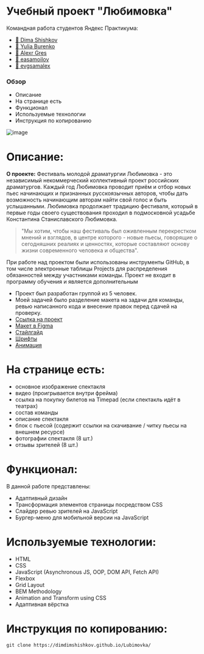 # Учебный проект "Любимовка"

Командная работа студентов Яндекс Практикума:

- [:link: Dima Shishkov](https://github.com/DimDimShishkov)
- [:link: Yulia Burenko](https://github.com/julbrn)
- [:link: Alexr Gres](https://github.com/SGres)
- [:link: easamoilov](https://github.com/easamoilov)
- [:link: evgsamalex](https://github.com/evgsamalex)

### Обзор

- Описание
- На странице есть
- Функционал
- Используемые технологии
- Инструкция по копированию

![image](https://raw.githubusercontent.com/DimDimShishkov/Lubimovka/main/Lubimovka.gif)

# Описание:

**О проекте:** Фестиваль молодой драматургии Любимовка - это независимый некоммерческий коллективный проект российских драматургов.
Каждый год Любимовка проводит приём и отбор новых пьес начинающих и признанных русскоязычных авторов, чтобы дать возможность начинающим авторам найти свой голос и быть услышанными. Любимовка продолжает традицию фестиваля, который в первые годы своего существования проходил в подмосковной усадьбе Константина Станиславского Любимовка.

> "Мы хотим, чтобы наш фестиваль был оживленным перекрестком мнений и взглядов, в центре которого - новые пьесы, говорящие о сегодняшних реалиях и ценностях, которые составляют основу жизни современного человека и общества".

При работе над проектом были использованы инструменты GitHub, в том числе электронные таблицы Projects для распределения обязанностей между участниками команды.
Проект не входит в программу обучения и является дополнительным

- Проект был разработан группой из 5 человек.
- Моей задачей было разделение макета на задачи для команды, ревью написанного кода и внесение правок перед сдачей на проверку.
- [Ссылка на проект](https://dimdimshishkov.github.io/Lubimovka/)
- [Макет в Figma](https://www.figma.com/file/DEeW2FE3pJiQ407zqx4C9B/Lubimovka?node-id=0%3A1)
- [Стайлгайд](https://www.figma.com/proto/zpyHTGb3aKiAbpJJoIVqQ2/lubimovka?page-id=822%3A11417&node-id=859%3A13873&viewport=11728%2C2764%2C1.1076146364212036&scaling=min-zoom&starting-point-node-id=859%3A13873&hide-ui=1)
- [Шрифты](https://disk.yandex.ru/d/y6n_lGW1ubQIKQ)
- [Анимация](https://disk.yandex.ru/d/spIhtF312wOO9Q)

# На странице есть:

- основное изображение спектакля
- видео (проигрывается внутри фрейма)
- ссылка на покупку билетов на Timepad (если спектакль идёт в театрах)
- состав команды
- описание спектакля
- блок с пьесой (содержит ссылки на скачивание / читку пьесы на внешнем ресурсе)
- фотографии спектакля (8 шт.)
- отзывы зрителей (8 шт.)

# Функционал:

В данной работе представлены:

- Адаптивный дизайн
- Трансформация элементов страницы посредством CSS
- Слайдер ревью зрителей на JavaScript
- Бургер-меню для мобильной версии на JavaScript

# Используемые технологии:

- HTML
- CSS
- JavaScript (Asynchronous JS, OOP, DOM API, Fetch API)
- Flexbox
- Grid Layout
- BEM Methodology
- Animation and Transform using CSS
- Адаптивная вёрстка

# Инструкция по копированию:

```
git clone https://dimdimshishkov.github.io/Lubimovka/

```
